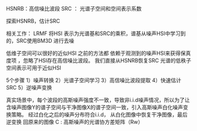 
HSNRB：高信噪比波段
SRC ： 光谱子空间和空间表示系数

探索HSNRB，估计SRC

相关工作：
LRMF 将HSI 表示为光谱基和SRC的乘积，谱基从噪声HSI中学习到的，SRC使用BM3D 进行去噪

低维子空间可以很好的近似HSI
之前的方法都 依赖于观测到的噪声HSI来获得保真度项
，忽略了HSI存在高信噪比波段。
我们直接从HSNRB恢复SRC
光谱的低秩子空间表示可用于近似HSI

5个步骤
1）噪声转换
2）光谱子空间学习
3）高信噪比波段提取
4）快速估计SRC
5）逆噪声变换

真实场景中，每个波段的高斯噪声强度不一致，导致非i.i.d噪声情况，所以为了让含噪声图像Y的谱子空间与干净图像X的谱子空间一致，引入高斯噪声白化噪声变换策略。
经过白化之后的噪声分布符合i.i.d，
从白化图像中恢复干净图像，最后逆变换 回原来的图像
C : 高斯噪声的光谱协方差矩阵（Rw）